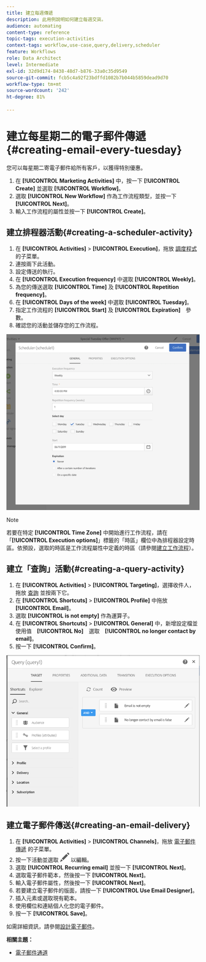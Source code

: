 ```yaml
---
title: 建立每週傳遞
description: 此用例說明如何建立每週交貨。
audience: automating
content-type: reference
topic-tags: execution-activities
context-tags: workflow,use-case,query,delivery,scheduler
feature: Workflows
role: Data Architect
level: Intermediate
exl-id: 32d9d174-8438-48d7-b876-33a0c35d9549
source-git-commit: fcb5c4a92f23bdffd1082b7b044b5859dead9d70
workflow-type: tm+mt
source-wordcount: '242'
ht-degree: 81%

---
```


# 建立每星期二的電子郵件傳遞{#creating-email-every-tuesday}

您可以每星期二寄電子郵件給所有客戶，以獲得特別優惠。

1. 在 **[!UICONTROL Marketing Activities]** 中，按一下 **[!UICONTROL Create]** 並選取 **[!UICONTROL Workflow]**。
1. 選取 **[!UICONTROL New Workflow]** 作為工作流程類型，並按一下 **[!UICONTROL Next]**。
1. 輸入工作流程的屬性並按一下 **[!UICONTROL Create]**。

## 建立排程器活動{#creating-a-scheduler-activity}

1. 在 **[!UICONTROL Activities]** > **[!UICONTROL Execution]**，拖放 [調度程式](../../automating/using/scheduler.md) 的子菜單。
1. 連按兩下此活動。
1. 設定傳送的執行。
1. 在 **[!UICONTROL Execution frequency]** 中選取 **[!UICONTROL Weekly]**。
1. 為您的傳送選取 **[!UICONTROL Time]** 及 **[!UICONTROL Repetition frequency]**。
1. 在 **[!UICONTROL Days of the week]** 中選取 **[!UICONTROL Tuesday]**。
1. 指定工作流程的 **[!UICONTROL Start]** 及 **[!UICONTROL Expiration]**　參數。
1. 確認您的活動並儲存您的工作流程。

![](assets/scheduler_properties.png)

>[!NOTE]
>
>若要在特定 **[!UICONTROL Time Zone]** 中開始進行工作流程，請在「**[!UICONTROL Execution options]**」標籤的「時區」欄位中為排程器設定時區。依預設，選取的時區是工作流程屬性中定義的時區（請參閱[建立工作流程](../../automating/using/building-a-workflow.md)）。

## 建立「查詢」活動{#creating-a-query-activity}

1. 在 **[!UICONTROL Activities]** > **[!UICONTROL Targeting]**，選擇收件人，拖放 [查詢](../../automating/using/query.md) 並按兩下它。
1. 在 **[!UICONTROL Shortcuts]** > **[!UICONTROL Profile]** 中拖放 **[!UICONTROL Email]**。
1. 選取 **[!UICONTROL is not empty]** 作為運算子。
1. 在 **[!UICONTROL Shortcuts]** > **[!UICONTROL General]** 中，新增設定檔並使用值　**[!UICONTROL No]**　選取　**[!UICONTROL no longer contact by email]**。
1. 按一下 **[!UICONTROL Confirm]**。

![](assets/wf-complement-query.png)

## 建立電子郵件傳送{#creating-an-email-delivery}

1. 在 **[!UICONTROL Activities]** > **[!UICONTROL Channels]**，拖放 [電子郵件傳遞](../../automating/using/email-delivery.md) 的子菜單。
1. 按一下活動並選取 ![](assets/edit_darkgrey-24px.png) 以編輯。
1. 選取 **[!UICONTROL Recurring email]** 並按一下 **[!UICONTROL Next]**。
1. 選取電子郵件範本，然後按一下 **[!UICONTROL Next]**。
1. 輸入電子郵件屬性，然後按一下 **[!UICONTROL Next]**。
1. 若要建立電子郵件的版面，請按一下 **[!UICONTROL Use Email Designer]**。
1. 插入元素或選取現有範本。
1. 使用欄位和連結個人化您的電子郵件。
1. 按一下 **[!UICONTROL Save]**。

如需詳細資訊，請參閱[設計電子郵件](../../designing/using/designing-from-scratch.md#designing-an-email-content-from-scratch)。

**相關主題：**

* [電子郵件通道](../../channels/using/creating-an-email.md)
